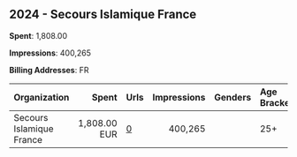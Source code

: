 ## 2024 - Secours Islamique France 
**Spent**: 1,808.00

**Impressions**: 400,265

**Billing Addresses**: FR

|Organization|Spent|Urls|Impressions|Genders|Age Brackets|Country Codes|
|:---|---:|:---|---:|:---|:---|:---|
|Secours Islamique France|1,808.00 EUR|[0](https://www.snap.com/political-ads/asset/16372f79155e38d3865d624bdec798a08f1e1d181e5cba9d49d9cd01fb576021?mediaType=mov)|400,265||25+|france|
